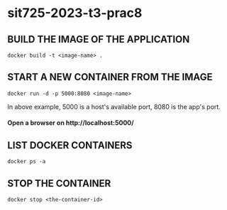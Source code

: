 # sit725-2023-t3-prac8

## BUILD THE IMAGE OF THE APPLICATION

`docker build -t <image-name> .`

## START A NEW CONTAINER FROM THE IMAGE

`docker run -d -p 5000:8080 <image-name>`

In above example, 5000 is a host's available port, 8080 is the app's port.

#### Open a browser on http://localhost:5000/

## LIST DOCKER CONTAINERS

`docker ps -a`

## STOP THE CONTAINER

`docker stop <the-container-id>`

